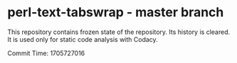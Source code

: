 # perl-text-tabswrap - master branch

This repository contains frozen state of the repository.
Its history is cleared. It is used only for static code
analysis with Codacy.

Commit Time: 1705727016